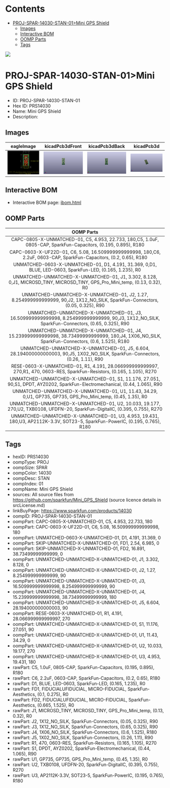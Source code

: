 



Contents
========

* [PROJ-SPAR-14030-STAN-01>Mini GPS Shield](#proj-spar-14030-stan-01mini-gps-shield)
	* [Images](#images)
	* [Interactive BOM](#interactive-bom)
	* [OOMP Parts](#oomp-parts)
	* [Tags](#tags)
  
![][im]
# PROJ-SPAR-14030-STAN-01>Mini GPS Shield

- ID: PROJ-SPAR-14030-STAN-01
- Hex ID: PRS14030
- Name: Mini GPS Shield
- Description: 

## Images
  
  

|eagleImage|kicadPcb3dFront|kicadPcb3dBack|kicadPcb3d|
| :---: | :---: | :---: | :---: |
|[![eagleImage](eagleImage_140.png)](eagleImage_600.png)|[![kicadPcb3dFront](kicadPcb3dFront_140.png)](kicadPcb3dFront_600.png)|[![kicadPcb3dBack](kicadPcb3dBack_140.png)](kicadPcb3dBack_600.png)|[![kicadPcb3d](kicadPcb3d_140.png)](kicadPcb3d_600.png)|

## Interactive BOM

- Interactive BOM page: [ibom.html](kicad/bom/ibom.html)

## OOMP Parts
  

|OOMP Parts|
| :---: |
|CAPC-0805-X-UNMATCHED-01, C5, 4.953, 22.733, 180,C5, 1.0uF, 0805-CAP, SparkFun-Capacitors, (0.195, 0.895), R180|
|CAPC-0603-X-UF22D-01, C6, 5.08, 16.509999999999998, 180,C6, 2.2uF, 0603-CAP, SparkFun-Capacitors, (0.2, 0.65), R180|
|UNMATCHED-0603-X-UNMATCHED-01, D1, 4.191, 31.369, 0,D1, BLUE, LED-0603, SparkFun-LED, (0.165, 1.235), R0|
|UNMATCHED-UNMATCHED-X-UNMATCHED-01, J1, 3.302, 8.128, 0,J1, MICROSD_TINY, MICROSD_TINY, GPS_Pro_Mini_temp, (0.13, 0.32), R0|
|UNMATCHED-UNMATCHED-X-UNMATCHED-01, J2, 1.27, 8.254999999999999, 90,J2, 1X12_NO_SILK, SparkFun-Connectors, (0.05, 0.325), R90|
|UNMATCHED-UNMATCHED-X-UNMATCHED-01, J3, 16.509999999999998, 8.254999999999999, 90,J3, 1X12_NO_SILK, SparkFun-Connectors, (0.65, 0.325), R90|
|UNMATCHED-UNMATCHED-X-UNMATCHED-01, J4, 15.239999999999998, 38.73499999999999, 180,J4, 1X06_NO_SILK, SparkFun-Connectors, (0.6, 1.525), R180|
|UNMATCHED-UNMATCHED-X-UNMATCHED-01, J5, 6.604, 28.194000000000003, 90,J5, 1X02_NO_SILK, SparkFun-Connectors, (0.26, 1.11), R90|
|RESE-0603-X-UNMATCHED-01, R1, 4.191, 28.066999999999997, 270,R1, 470, 0603-RES, SparkFun-Resistors, (0.165, 1.105), R270|
|UNMATCHED-UNMATCHED-X-UNMATCHED-01, S1, 11.176, 27.051, 90,S1, DPDT, AYZ0202, SparkFun-Electromechanical, (0.44, 1.065), R90|
|UNMATCHED-UNMATCHED-X-UNMATCHED-01, U1, 11.43, 34.29, 0,U1, GP735, GP735, GPS_Pro_Mini_temp, (0.45, 1.35), R0|
|UNMATCHED-UNMATCHED-X-UNMATCHED-01, U2, 10.033, 19.177, 270,U2, TXB0108, UFDFN-20, SparkFun-DigitalIC, (0.395, 0.755), R270|
|UNMATCHED-UNMATCHED-X-UNMATCHED-01, U3, 4.953, 19.431, 180,U3, AP2112K-3.3V, SOT23-5, SparkFun-PowerIC, (0.195, 0.765), R180|

## Tags

- hexID: PRS14030
- oompType: PROJ
- oompSize: SPAR
- oompColor: 14030
- oompDesc: STAN
- oompIndex: 01
- oompName: Mini GPS Shield
- sources: All source files from https://github.com/sparkfun/Mini_GPS_Shield (source licence details in srcLicense.md)
- linkBuyPage: https://www.sparkfun.com/products/14030
- oompID: PROJ-SPAR-14030-STAN-01
- oompPart: CAPC-0805-X-UNMATCHED-01, C5, 4.953, 22.733, 180
- oompPart: CAPC-0603-X-UF22D-01, C6, 5.08, 16.509999999999998, 180
- oompPart: UNMATCHED-0603-X-UNMATCHED-01, D1, 4.191, 31.369, 0
- oompPart: SKIP-UNMATCHED-X-UNMATCHED-01, FD1, 2.54, 6.985, 0
- oompPart: SKIP-UNMATCHED-X-UNMATCHED-01, FD2, 16.891, 38.73499999999999, 0
- oompPart: UNMATCHED-UNMATCHED-X-UNMATCHED-01, J1, 3.302, 8.128, 0
- oompPart: UNMATCHED-UNMATCHED-X-UNMATCHED-01, J2, 1.27, 8.254999999999999, 90
- oompPart: UNMATCHED-UNMATCHED-X-UNMATCHED-01, J3, 16.509999999999998, 8.254999999999999, 90
- oompPart: UNMATCHED-UNMATCHED-X-UNMATCHED-01, J4, 15.239999999999998, 38.73499999999999, 180
- oompPart: UNMATCHED-UNMATCHED-X-UNMATCHED-01, J5, 6.604, 28.194000000000003, 90
- oompPart: RESE-0603-X-UNMATCHED-01, R1, 4.191, 28.066999999999997, 270
- oompPart: UNMATCHED-UNMATCHED-X-UNMATCHED-01, S1, 11.176, 27.051, 90
- oompPart: UNMATCHED-UNMATCHED-X-UNMATCHED-01, U1, 11.43, 34.29, 0
- oompPart: UNMATCHED-UNMATCHED-X-UNMATCHED-01, U2, 10.033, 19.177, 270
- oompPart: UNMATCHED-UNMATCHED-X-UNMATCHED-01, U3, 4.953, 19.431, 180
- rawPart: C5, 1.0uF, 0805-CAP, SparkFun-Capacitors, (0.195, 0.895), R180
- rawPart: C6, 2.2uF, 0603-CAP, SparkFun-Capacitors, (0.2, 0.65), R180
- rawPart: D1, BLUE, LED-0603, SparkFun-LED, (0.165, 1.235), R0
- rawPart: FD1, FIDUCIALUFIDUCIAL, MICRO-FIDUCIAL, SparkFun-Aesthetics, (0.1, 0.275), R0
- rawPart: FD2, FIDUCIALUFIDUCIAL, MICRO-FIDUCIAL, SparkFun-Aesthetics, (0.665, 1.525), R0
- rawPart: J1, MICROSD_TINY, MICROSD_TINY, GPS_Pro_Mini_temp, (0.13, 0.32), R0
- rawPart: J2, 1X12_NO_SILK, SparkFun-Connectors, (0.05, 0.325), R90
- rawPart: J3, 1X12_NO_SILK, SparkFun-Connectors, (0.65, 0.325), R90
- rawPart: J4, 1X06_NO_SILK, SparkFun-Connectors, (0.6, 1.525), R180
- rawPart: J5, 1X02_NO_SILK, SparkFun-Connectors, (0.26, 1.11), R90
- rawPart: R1, 470, 0603-RES, SparkFun-Resistors, (0.165, 1.105), R270
- rawPart: S1, DPDT, AYZ0202, SparkFun-Electromechanical, (0.44, 1.065), R90
- rawPart: U1, GP735, GP735, GPS_Pro_Mini_temp, (0.45, 1.35), R0
- rawPart: U2, TXB0108, UFDFN-20, SparkFun-DigitalIC, (0.395, 0.755), R270
- rawPart: U3, AP2112K-3.3V, SOT23-5, SparkFun-PowerIC, (0.195, 0.765), R180



[im]: kicadPcb3d_450.png
